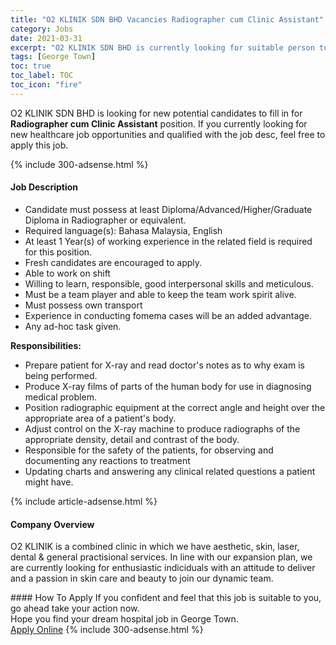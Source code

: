 ```yaml
---
title: "O2 KLINIK SDN BHD Vacancies Radiographer cum Clinic Assistant" 
category: Jobs 
date: 2021-03-31 
excerpt: "O2 KLINIK SDN BHD is currently looking for suitable person to fill in the Radiographer cum Clinic Assistant which positioned at George Town" 
tags: [George Town] 
toc: true 
toc_label: TOC 
toc_icon: "fire" 
--- 
```


<p>O2 KLINIK SDN BHD is looking for new potential candidates to fill in for <b>Radiographer cum Clinic Assistant</b> position. If you currently looking for new healthcare job opportunities and qualified with the job desc, feel free to apply this job.
</p>{% include 300-adsense.html %} 
<div><div><h4>Job Description</h4></div><div><div><span><div><ul><li>Candidate must possess at least Diploma/Advanced/Higher/Graduate Diploma in Radiographer or equivalent.</li><li>Required language(s): Bahasa Malaysia, English</li><li>At least 1 Year(s) of working experience in the related field is required for this position.</li><li>Fresh candidates are encouraged to apply.</li><li>Able to work on shift</li><li>Willing to learn, responsible, good interpersonal skills and meticulous.</li><li>Must be a team player and able to keep the team work spirit alive.</li><li>Must possess own transport</li><li>Experience in conducting fomema cases will be an added advantage.</li><li>Any ad-hoc task given.</li></ul><p><strong>Responsibilities:</strong></p><ul><li>Prepare patient for X-ray and read&#160;doctor's notes as to why exam is being performed.</li><li>Produce X-ray films of parts of the human body for use in diagnosing medical problem.</li><li>Position radiographic equipment at the correct angle and height over the appropriate area of a patient's body.</li><li>Adjust control on the X-ray machine to produce radiographs of the appropriate density, detail and contrast of the body.</li><li>Responsible for the safety of the patients, for observing and documenting any reactions to treatment</li><li>Updating charts and answering any clinical related questions a patient might have.</li></ul></div></span></div></div></div> 
{% include article-adsense.html %} 
<div><div><h4>Company Overview</h4></div><div><div><span><div><p>O2 KLINIK is a combined clinic in which we have aesthetic, skin, laser, dental &amp; general practisional services.&#160;In line with our expansion plan, we are currently looking for enthusiastic indiciduals with an attitude to deliver and a passion in skin care and beauty to join our dynamic team.</p></div></span></div></div></div> 
#### How To Apply 
If you confident and feel that this job is suitable to you, go ahead take your action now. <br/> 
Hope you find your dream hospital job in George Town. <br/> 
<a href="https://www.jobstreet.com.my/en/job/radiographer-cum-clinic-assistant-4495539?jobId=jobstreet-my-job-4495539" class="btn btn--warning" target="_blank" rel="nofollow noopenner">Apply Online</a> 
{% include 300-adsense.html %} 